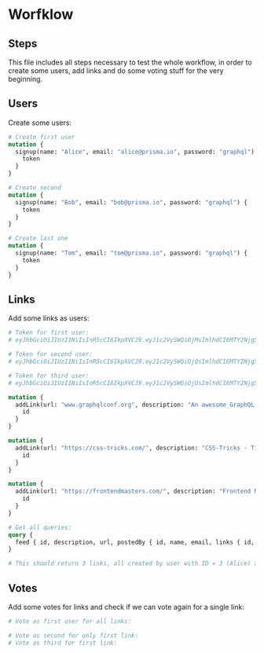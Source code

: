 # Worfklow

## Steps

This file includes all steps necessary to test the whole workflow, in order to create some users,
add links and do some voting stuff for the very beginning.

## Users

Create some users:

```graphql
# Create first user
mutation {
  signup(name: "Alice", email: "alice@prisma.io", password: "graphql") {
    token
  }
}

# Create second
mutation {
  signup(name: "Bob", email: "bob@prisma.io", password: "graphql") {
    token
  }
}

# Create last one
mutation {
  signup(name: "Tom", email: "tom@prisma.io", password: "graphql") {
    token
  }
}
```

## Links

Add some links as users:
```graphql
# Token for first user:
# eyJhbGciOiJIUzI1NiIsInR5cCI6IkpXVCJ9.eyJ1c2VySWQiOjMsImlhdCI6MTY2Njg5ODc4M30.h6g6HpSbufEbLBcanD5ECziPx1v5ofxc_tNaqYdglWA

# Token for second user:
# eyJhbGciOiJIUzI1NiIsInR5cCI6IkpXVCJ9.eyJ1c2VySWQiOjQsImlhdCI6MTY2Njg5ODgxNH0.D8ksPsfb6CYEM8QdspXp58KNhufuasH62TeYf75_EWA

# Token for third user:
# eyJhbGciOiJIUzI1NiIsInR5cCI6IkpXVCJ9.eyJ1c2VySWQiOjUsImlhdCI6MTY2Njg5ODg5NX0.B7vbdtEXQK9dsQOebUBMV0H5sSYWLxg8hYkVflDb0Bo

mutation {
  addLink(url: "www.graphqlconf.org", description: "An awesome GraphQL conference") {
    id
  }
}

mutation {
  addLink(url: "https://css-tricks.com/", description: "CSS-Tricks - Tips, Tricks, and Techniques on using Cascading Style Sheets.") {
    id
  }
}

mutation {
  addLink(url: "https://frontendmasters.com/", description: "Frontend Masters — Learn JavaScript, React, Vue & Angular from Masters of Front-End Development!") {
    id
  }
}

# Get all queries:
query {
  feed { id, description, url, postedBy { id, name, email, links { id, url } }, votes { id } }
}

# This should return 3 links, all created by user with ID = 3 (Alice) and votes set to null
```

## Votes

Add some votes for links and check if we can vote again for a single link:
```graphql
# Vote as first user for all links:

# Vote as second for only first link:
# Vote as third for first link:
```
